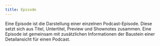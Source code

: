 ```yaml
---
title: Episode
---
```

Eine Episode ist die Darstellung einer einzelnen Podcast-Episode. Diese setzt sich aus Titel, Untertitel, Preview und Shownotes zusammen. Eine Episode ist gemeinsam mit zusätzlichen Informationen der Baustein einer Detailansicht für einen Podcast.